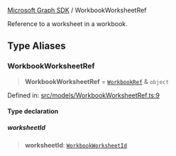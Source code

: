 [Microsoft Graph SDK](README.md) / WorkbookWorksheetRef

Reference to a worksheet in a workbook.

## Type Aliases

### WorkbookWorksheetRef

> **WorkbookWorksheetRef** = [`WorkbookRef`](WorkbookRef.md#workbookref) & `object`

Defined in: [src/models/WorkbookWorksheetRef.ts:9](https://github.com/Future-Secure-AI/microsoft-graph/blob/main/src/models/WorkbookWorksheetRef.ts#L9)

#### Type declaration

##### worksheetId

> **worksheetId**: [`WorkbookWorksheetId`](WorkbookWorksheetId.md#workbookworksheetid)
